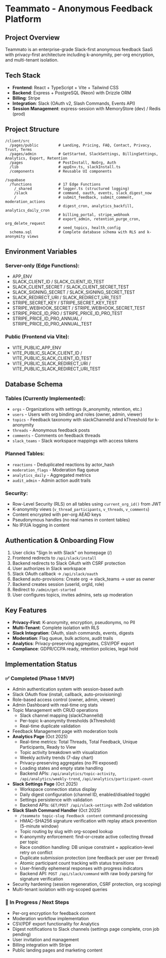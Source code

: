 # Teammato - Anonymous Feedback Platform

## Project Overview

Teammato is an enterprise-grade Slack-first anonymous feedback SaaS with privacy-first architecture including k-anonymity, per-org encryption, and multi-tenant isolation.

## Tech Stack

- **Frontend**: React + TypeScript + Vite + Tailwind CSS
- **Backend**: Express + PostgreSQL (Neon) with Drizzle ORM
- **Billing**: Stripe
- **Integration**: Slack (OAuth v2, Slash Commands, Events API)
- **Session Management**: express-session with MemoryStore (dev) / Redis (prod)

## Project Structure

```
/client/src
  /pages/public         # Landing, Pricing, FAQ, Contact, Privacy, Trust, Terms
  /pages/admin          # GetStarted, SlackSettings, BillingSettings, Analytics, Export, Retention
  /pages                # PostInstall, NoOrg, Auth
  /lib                  # appEnv.ts, slackInstall.ts
  /components           # Reusable UI components

/supabase
  /functions            # 17 Edge Functions
    /_shared            # logger.ts (structured logging)
    /slack              # command, oauth, events, slack_digest_now
    /                   # submit_feedback, submit_comment, moderation_actions
                        # digest_cron, analytics_backfill, analytics_daily_cron
                        # billing_portal, stripe_webhook
                        # export_admin, retention_purge_cron, org_delete_request
                        # seed_topics, health_config
  schema.sql            # Complete database schema with RLS and k-anonymity views
```

## Environment Variables

### Server-only (Edge Functions):
- APP_ENV
- SLACK_CLIENT_ID / SLACK_CLIENT_ID_TEST
- SLACK_CLIENT_SECRET / SLACK_CLIENT_SECRET_TEST
- SLACK_SIGNING_SECRET / SLACK_SIGNING_SECRET_TEST
- SLACK_REDIRECT_URI / SLACK_REDIRECT_URI_TEST
- STRIPE_SECRET_KEY / STRIPE_SECRET_KEY_TEST
- STRIPE_WEBHOOK_SECRET / STRIPE_WEBHOOK_SECRET_TEST
- STRIPE_PRICE_ID_PRO / STRIPE_PRICE_ID_PRO_TEST
- STRIPE_PRICE_ID_PRO_ANNUAL / STRIPE_PRICE_ID_PRO_ANNUAL_TEST

### Public (Frontend via Vite):
- VITE_PUBLIC_APP_ENV
- VITE_PUBLIC_SLACK_CLIENT_ID / VITE_PUBLIC_SLACK_CLIENT_ID_TEST
- VITE_PUBLIC_SLACK_REDIRECT_URI / VITE_PUBLIC_SLACK_REDIRECT_URI_TEST

## Database Schema

### Tables (Currently Implemented):
- `orgs` - Organizations with settings (k_anonymity, retention, etc.)
- `users` - Users with org binding and roles (owner, admin, viewer)
- `topics` - Feedback taxonomy with slackChannelId and kThreshold for k-anonymity
- `threads` - Anonymous feedback posts
- `comments` - Comments on feedback threads
- `slack_teams` - Slack workspace mappings with access tokens

### Planned Tables:
- `reactions` - Deduplicated reactions by actor_hash
- `moderation_flags` - Moderation flag queue
- `analytics_daily` - Aggregated metrics
- `audit_admin` - Admin action audit trails

### Security:
- Row-Level Security (RLS) on all tables using `current_org_id()` from JWT
- K-anonymity views (`v_thread_participants`, `v_threads`, `v_comments`)
- Content encrypted with per-org AEAD keys
- Pseudonymous handles (no real names in content tables)
- No IP/UA logging in content

## Authentication & Onboarding Flow

1. User clicks "Sign In with Slack" on homepage (/)
2. Frontend redirects to `/api/slack/install`
3. Backend redirects to Slack OAuth with CSRF protection
4. User authorizes in Slack workspace
5. Slack OAuth callback → `/api/slack/oauth`
6. Backend auto-provisions: Create org → slack_teams → user as owner
7. Backend creates session (userId, orgId, role)
8. Redirect to `/admin/get-started`
9. User configures topics, invites admins, sets up moderation

## Key Features

- **Privacy-First**: K-anonymity, encryption, pseudonyms, no PII
- **Multi-Tenant**: Complete isolation with RLS
- **Slack Integration**: OAuth, slash commands, events, digests
- **Moderation**: Flag queue, bulk actions, audit trails
- **Analytics**: Privacy-preserving aggregates, CSV/PDF export
- **Compliance**: GDPR/CCPA ready, retention policies, legal hold

## Implementation Status

### ✅ Completed (Phase 1 MVP)
- Admin authentication system with session-based auth
- Slack OAuth flow (install, callback, auto-provisioning)
- Role-based access control (owner, admin, viewer)
- Admin Dashboard with real-time org stats
- Topic Management with CRUD operations
  - Slack channel mapping (slackChannelId)
  - Per-topic k-anonymity thresholds (kThreshold)
  - Real-time duplicate validation
- Feedback Management page with moderation tools
- **Analytics Page** (Oct 2025)
  - Real-time metrics: Total Threads, Total Feedback, Unique Participants, Ready to View
  - Topic activity breakdown with visualization
  - Weekly activity trends (7-day chart)
  - Privacy-preserving aggregates (no PII exposed)
  - Loading states and empty state handling
  - Backend APIs: `/api/analytics/topic-activity`, `/api/analytics/weekly-trend`, `/api/analytics/participant-count`
- **Slack Settings Page** (Oct 2025)
  - Workspace connection status display
  - Daily digest configuration (channel ID, enabled/disabled toggle)
  - Settings persistence with validation
  - Backend APIs: `GET/POST /api/slack-settings` with Zod validation
- **Slack Slash Command Handler** (Oct 2025)
  - `/teammato topic-slug Feedback content` command processing
  - HMAC-SHA256 signature verification with replay attack prevention (5-minute window)
  - Topic routing by slug with org-scoped lookup
  - K-anonymity enforcement: find-or-create active collecting thread per topic
  - Race condition handling: DB unique constraint + application-level retry on conflict
  - Duplicate submission protection (one feedback per user per thread)
  - Atomic participant count tracking with status transitions
  - User-friendly ephemeral responses with progress indicators
  - Backend API: `POST /api/slack/command` with raw body parsing for signature verification
- Security hardening (session regeneration, CSRF protection, org scoping)
- Multi-tenant isolation with org-scoped queries

### 🚧 In Progress / Next Steps
- Per-org encryption for feedback content
- Moderation workflow implementation
- CSV/PDF export functionality for Analytics
- Digest notifications to Slack channels (settings page complete, cron job pending)
- User invitation and management
- Billing integration with Stripe
- Public landing pages and marketing content
